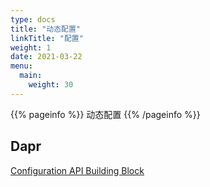 ```yaml
---
type: docs
title: "动态配置"
linkTitle: "配置"
weight: 1
date: 2021-03-22
menu:
  main:
    weight: 30
---
```


{{% pageinfo %}}
动态配置
{{% /pageinfo %}}



## Dapr



[Configuration API Building Block](https://github.com/dapr/dapr/issues/2941)

